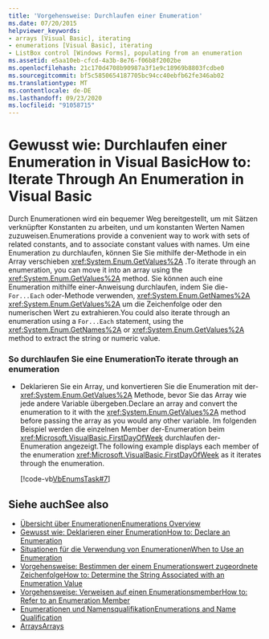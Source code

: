 ```yaml
---
title: 'Vorgehensweise: Durchlaufen einer Enumeration'
ms.date: 07/20/2015
helpviewer_keywords:
- arrays [Visual Basic], iterating
- enumerations [Visual Basic], iterating
- ListBox control [Windows Forms], populating from an enumeration
ms.assetid: e5aa10eb-cfcd-4a3b-8e76-f06b8f2002be
ms.openlocfilehash: 21c170d4708b90987a3f1e9c18969b8803fcdbe0
ms.sourcegitcommit: bf5c5850654187705bc94cc40ebfb62fe346ab02
ms.translationtype: MT
ms.contentlocale: de-DE
ms.lasthandoff: 09/23/2020
ms.locfileid: "91058715"
---
```

# <a name="how-to-iterate-through-an-enumeration-in-visual-basic"></a><span data-ttu-id="054a5-102">Gewusst wie: Durchlaufen einer Enumeration in Visual Basic</span><span class="sxs-lookup"><span data-stu-id="054a5-102">How to: Iterate Through An Enumeration in Visual Basic</span></span>

<span data-ttu-id="054a5-103">Durch Enumerationen wird ein bequemer Weg bereitgestellt, um mit Sätzen verknüpfter Konstanten zu arbeiten, und um konstanten Werten Namen zuzuweisen.</span><span class="sxs-lookup"><span data-stu-id="054a5-103">Enumerations provide a convenient way to work with sets of related constants, and to associate constant values with names.</span></span> <span data-ttu-id="054a5-104">Um eine Enumeration zu durchlaufen, können Sie Sie mithilfe der-Methode in ein Array verschieben <xref:System.Enum.GetValues%2A> .</span><span class="sxs-lookup"><span data-stu-id="054a5-104">To iterate through an enumeration, you can move it into an array using the <xref:System.Enum.GetValues%2A> method.</span></span> <span data-ttu-id="054a5-105">Sie können auch eine Enumeration mithilfe einer-Anweisung durchlaufen, indem Sie die- `For...Each` oder-Methode verwenden, <xref:System.Enum.GetNames%2A> <xref:System.Enum.GetValues%2A> um die Zeichenfolge oder den numerischen Wert zu extrahieren.</span><span class="sxs-lookup"><span data-stu-id="054a5-105">You could also iterate through an enumeration using a `For...Each` statement, using the <xref:System.Enum.GetNames%2A> or <xref:System.Enum.GetValues%2A> method to extract the string or numeric value.</span></span>  
  
### <a name="to-iterate-through-an-enumeration"></a><span data-ttu-id="054a5-106">So durchlaufen Sie eine Enumeration</span><span class="sxs-lookup"><span data-stu-id="054a5-106">To iterate through an enumeration</span></span>  
  
- <span data-ttu-id="054a5-107">Deklarieren Sie ein Array, und konvertieren Sie die Enumeration mit der- <xref:System.Enum.GetValues%2A> Methode, bevor Sie das Array wie jede andere Variable übergeben.</span><span class="sxs-lookup"><span data-stu-id="054a5-107">Declare an array and convert the enumeration to it with the <xref:System.Enum.GetValues%2A> method before passing the array as you would any other variable.</span></span> <span data-ttu-id="054a5-108">Im folgenden Beispiel werden die einzelnen Member der-Enumeration beim <xref:Microsoft.VisualBasic.FirstDayOfWeek> durchlaufen der-Enumeration angezeigt.</span><span class="sxs-lookup"><span data-stu-id="054a5-108">The following example displays each member of the enumeration <xref:Microsoft.VisualBasic.FirstDayOfWeek> as it iterates through the enumeration.</span></span>  
  
     [!code-vb[VbEnumsTask#7](~/samples/snippets/visualbasic/VS_Snippets_VBCSharp/VbEnumsTask/VB/Class2.vb#7)]  
  
## <a name="see-also"></a><span data-ttu-id="054a5-109">Siehe auch</span><span class="sxs-lookup"><span data-stu-id="054a5-109">See also</span></span>

- [<span data-ttu-id="054a5-110">Übersicht über Enumerationen</span><span class="sxs-lookup"><span data-stu-id="054a5-110">Enumerations Overview</span></span>](enumerations-overview.md)
- [<span data-ttu-id="054a5-111">Gewusst wie: Deklarieren einer Enumeration</span><span class="sxs-lookup"><span data-stu-id="054a5-111">How to: Declare an Enumeration</span></span>](how-to-declare-enumerations.md)
- [<span data-ttu-id="054a5-112">Situationen für die Verwendung von Enumerationen</span><span class="sxs-lookup"><span data-stu-id="054a5-112">When to Use an Enumeration</span></span>](when-to-use-an-enumeration.md)
- [<span data-ttu-id="054a5-113">Vorgehensweise: Bestimmen der einem Enumerationswert zugeordnete Zeichenfolge</span><span class="sxs-lookup"><span data-stu-id="054a5-113">How to: Determine the String Associated with an Enumeration Value</span></span>](how-to-determine-the-string-associated-with-an-enumeration-value.md)
- [<span data-ttu-id="054a5-114">Vorgehensweise: Verweisen auf einen Enumerationsmember</span><span class="sxs-lookup"><span data-stu-id="054a5-114">How to: Refer to an Enumeration Member</span></span>](how-to-refer-to-an-enumeration-member.md)
- [<span data-ttu-id="054a5-115">Enumerationen und Namensqualifikation</span><span class="sxs-lookup"><span data-stu-id="054a5-115">Enumerations and Name Qualification</span></span>](enumerations-and-name-qualification.md)
- [<span data-ttu-id="054a5-116">Arrays</span><span class="sxs-lookup"><span data-stu-id="054a5-116">Arrays</span></span>](../arrays/index.md)
